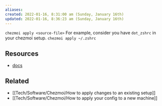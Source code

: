 ```yaml
---
aliases: 
created: 2022-01-16, 8:31:00 am (Sunday, January 16th)
updated: 2022-01-16, 8:36:23 am (Sunday, January 16th)
---
```

`chezmoi apply <source-file>`
For example, consider you have `dot_zshrc` in your chezmoi setup.
`chezmoi apply ~/.zshrc`

## Resources
- [docs](https://www.chezmoi.io/docs/reference/#apply-target)
## Related
- [[Tech/Software/Chezmoi/How to apply changes to an existing setup]]
- [[Tech/Software/Chezmoi/How to apply your config to a new machine]]